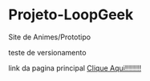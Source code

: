 # Projeto-LoopGeek
 Site de Animes/Prototipo

teste de versionamento

link da pagina principal <a href="https://him003l.github.io/Projeto-LoopGeek/Pagina_Principal.html" target="_blank">Clique Aqui!!!!!!!!</a>